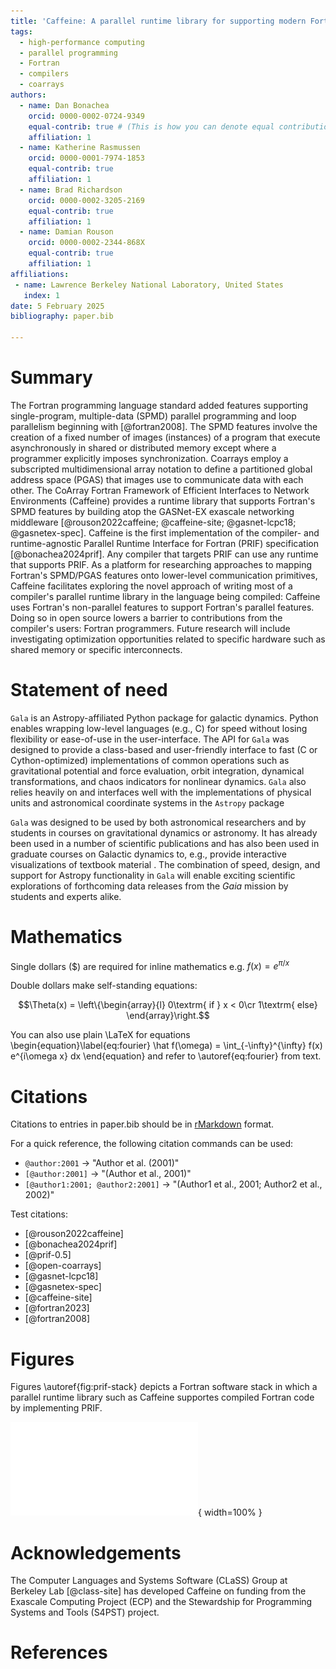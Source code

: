 ```yaml
---
title: 'Caffeine: A parallel runtime library for supporting modern Fortran compilers'
tags:
  - high-performance computing
  - parallel programming
  - Fortran
  - compilers
  - coarrays
authors:
  - name: Dan Bonachea
    orcid: 0000-0002-0724-9349
    equal-contrib: true # (This is how you can denote equal contributions between multiple authors)
    affiliation: 1
  - name: Katherine Rasmussen
    orcid: 0000-0001-7974-1853
    equal-contrib: true
    affiliation: 1
  - name: Brad Richardson
    orcid: 0000-0002-3205-2169
    equal-contrib: true
    affiliation: 1
  - name: Damian Rouson
    orcid: 0000-0002-2344-868X
    equal-contrib: true
    affiliation: 1
affiliations:
 - name: Lawrence Berkeley National Laboratory, United States
   index: 1
date: 5 February 2025
bibliography: paper.bib

---
```


# Summary

The Fortran programming language standard added features supporting
single-program, multiple-data (SPMD) parallel programming and loop
parallelism beginning with [@fortran2008].  The SPMD features involve the
creation of a fixed number of images (instances) of a program that execute
asynchronously in shared or distributed memory except where a programmer
explicitly imposes synchronization.  Coarrays employ a subscripted
multidimensional array notation to define a partitioned global address 
space (PGAS) that images use to communicate data with each other. The
CoArray Fortran Framework of Efficient Interfaces to Network Environments
(Caffeine) provides a runtime library that supports Fortran's SPMD features
by building atop the GASNet-EX exascale networking middleware
[@rouson2022caffeine; @caffeine-site; @gasnet-lcpc18; @gasnetex-spec].
Caffeine is the first implementation of the compiler- and runtime-agnostic
Parallel Runtime Interface for Fortran (PRIF) specification [@bonachea2024prif].
Any compiler that targets PRIF can use any runtime that supports PRIF.
As a platform for researching approaches to mapping Fortran's SPMD/PGAS
features onto lower-level communication primitives, Caffeine facilitates
exploring the novel approach of writing most of a compiler's parallel runtime
library in the language being compiled: Caffeine uses Fortran's non-parallel
features to support Fortran's parallel features.  Doing so in open source
lowers a barrier to contributions from the compiler's users: Fortran
programmers.  Future research will include investigating optimization
opportunities related to specific hardware such as shared memory or 
specific interconnects.

# Statement of need

`Gala` is an Astropy-affiliated Python package for galactic dynamics. Python
enables wrapping low-level languages (e.g., C) for speed without losing
flexibility or ease-of-use in the user-interface. The API for `Gala` was
designed to provide a class-based and user-friendly interface to fast (C or
Cython-optimized) implementations of common operations such as gravitational
potential and force evaluation, orbit integration, dynamical transformations,
and chaos indicators for nonlinear dynamics. `Gala` also relies heavily on and
interfaces well with the implementations of physical units and astronomical
coordinate systems in the `Astropy` package

`Gala` was designed to be used by both astronomical researchers and by
students in courses on gravitational dynamics or astronomy. It has already been
used in a number of scientific publications  and has also been
used in graduate courses on Galactic dynamics to, e.g., provide interactive
visualizations of textbook material . The combination of speed,
design, and support for Astropy functionality in `Gala` will enable exciting
scientific explorations of forthcoming data releases from the *Gaia* mission
by students and experts alike.

# Mathematics

Single dollars ($) are required for inline mathematics e.g. $f(x) = e^{\pi/x}$

Double dollars make self-standing equations:

$$\Theta(x) = \left\{\begin{array}{l}
0\textrm{ if } x < 0\cr
1\textrm{ else}
\end{array}\right.$$

You can also use plain \LaTeX for equations
\begin{equation}\label{eq:fourier}
\hat f(\omega) = \int_{-\infty}^{\infty} f(x) e^{i\omega x} dx
\end{equation}
and refer to \autoref{eq:fourier} from text.

# Citations

Citations to entries in paper.bib should be in
[rMarkdown](http://rmarkdown.rstudio.com/authoring_bibliographies_and_citations.html)
format.

For a quick reference, the following citation commands can be used:
- `@author:2001`  ->  "Author et al. (2001)"
- `[@author:2001]` -> "(Author et al., 2001)"
- `[@author1:2001; @author2:2001]` -> "(Author1 et al., 2001; Author2 et al., 2002)"

Test citations:

* [@rouson2022caffeine]
* [@bonachea2024prif]
* [@prif-0.5]
* [@open-coarrays]
* [@gasnet-lcpc18]
* [@gasnetex-spec]
* [@caffeine-site]
* [@fortran2023]
* [@fortran2008]


# Figures

Figures \autoref{fig:prif-stack} depicts a Fortran software stack in which a parallel runtime library such as Caffeine supportes compiled Fortran code by implementing PRIF.

![The parallel Fortran software stack enabled by the Caffeine parallel runtime PRIF implementation.\label{fig:prif-stack}](PRIF-software-stack-with-more.pdf){ width=100% }

# Acknowledgements

The Computer Languages and Systems Software (CLaSS) Group at Berkeley Lab [@class-site]
has developed Caffeine on funding from the Exascale Computing Project (ECP) and the Stewardship for Programming Systems and Tools (S4PST) project.

# References

